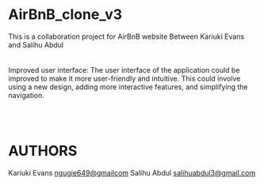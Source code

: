 # AirBnB_clone_v3
This is a collaboration project for AirBnB website Between Kariuki Evans and Salihu Abdul
<br><br> <br>
Improved user interface: The user interface of the application could be improved to make it more user-friendly and intuitive. This could involve using a new design, adding more interactive features, and simplifying the navigation.

<br><br>
# AUTHORS
Kariuki Evans <ngugie649@gmailcom>
Salihu Abdul  <salihuabdul3@gmail.com>


